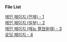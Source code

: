 <b>File List</b>

<a href = "./1.png">메인 페이지 (전체) - 1</a><br/>
<a href = "./2.png">메인 페이지 (일부) - 2</a><br/>
<a href = "./3.png">메인 페이지 (메뉴 펼쳤을때) - 3</a><br/>
<a href = "./4.png">로딩 페이지 - 4</a>
